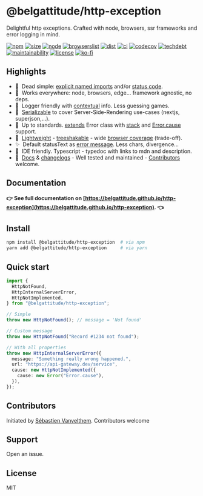 # @belgattitude/http-exception

Delightful http exceptions. Crafted with node, browsers, ssr frameworks and error logging in mind.

[![npm](https://img.shields.io/npm/v/@belgattitude/http-exception?style=for-the-badge&labelColor=222)](https://www.npmjs.com/package/@belgattitude/http-exception)
[![size](https://img.shields.io/bundlephobia/minzip/@belgattitude/http-exception@latest?label=MinGZIP&style=for-the-badge&labelColor=333&color=informational)](https://bundlephobia.com/package/@belgattitude/http-exception@latest)
[![node](https://img.shields.io/static/v1?label=Node&message=14%2b&logo=node.js&style=for-the-badge&labelColor=444&color=informational)](https://browserslist.dev/?q=PjAuMjUlLCBub3QgZGVhZA%3D%3D)
[![browserslist](https://img.shields.io/static/v1?label=Browser&message=>0.25%&logo=googlechrome&style=for-the-badge&labelColor=444&color=informational)](https://browserslist.dev/?q=PjAuMjUlLCBub3QgZGVhZA%3D%3D)
[![dist](https://img.shields.io/static/v1?label=&message=cjs|esm|treeshake&logo=webpack&style=for-the-badge&labelColor=444&color=informational)](https://github.com/belgattitude/http-exception/blob/main/packages/http-exception/.size-limit.cjs)
[![ci](https://img.shields.io/github/checks-status/belgattitude/http-exception/main?label=CI&logo=github&style=for-the-badge&labelColor=444)](https://github.com/belgattitude/http-exception/actions?query=branch%3Amain)
[![codecov](https://img.shields.io/codecov/c/github/belgattitude/http-exception?logo=codecov&style=for-the-badge&labelColor=444)](https://codecov.io/gh/belgattitude/http-exception)
[![techdebt](https://img.shields.io/codeclimate/tech-debt/belgattitude/http-exception?label=TechDebt&logo=code-climate&style=for-the-badge&labelColor=444)](https://codeclimate.com/github/belgattitude/http-exception)
[![maintainability](https://img.shields.io/codeclimate/maintainability/belgattitude/http-exception?label=Maintainability&logo=code-climate&style=for-the-badge&labelColor=444)](https://codeclimate.com/github/belgattitude/http-exception)
[![license](https://img.shields.io/npm/l/@belgattitude/http-exception?style=for-the-badge&labelColor=000000)](https://github.com/belgattitude/http-exception/blob/main/LICENSE)
[![ko-fi](https://img.shields.io/badge/Ko--fi-F16061?style=for-the-badge&logo=ko-fi&logoColor=white)](https://ko-fi.com/belgattitude)

## Highlights

- 🚀&nbsp; Dead simple: [explicit named imports](https://belgattitude.github.io/http-exception/#/?id=named-exceptions) and/or [status code](https://belgattitude.github.io/http-exception/#/?id=factories).
- 📡&nbsp; Works everywhere: node, browsers, edge... framework agnostic, no deps.
- 🎥&nbsp; Logger friendly with [contextual](https://belgattitude.github.io/http-exception/#/?id=about-context) info. Less guessing games.
- 🐎&nbsp; [Serializable](https://belgattitude.github.io/http-exception/#/?id=serializer) to cover Server-Side-Rendering use-cases (nextjs, superjson,...).
- 🎯&nbsp; Up to standards. [extends](https://belgattitude.github.io/http-exception/#/?id=uml-class-diagram) Error class with [stack](https://developer.mozilla.org/en-US/docs/Web/JavaScript/Reference/Global_Objects/Error/stack) and [Error.cause](https://belgattitude.github.io/http-exception/#/?id=about-errorcause) support.
- 🍃&nbsp; [Lightweight](https://bundlephobia.com/package/@belgattitude/http-exception@latest) - [treeshakable](https://github.com/belgattitude/http-exception/blob/main/packages/http-exception/.size-limit.cjs) - wide [browser coverage](https://browserslist.dev/?q=PjAuMjUlLCBub3QgZGVhZA%3D%3D) (trade-off).
- ✨‍&nbsp; Default statusText as [error message](https://belgattitude.github.io/http-exception/#/?id=about-default-message). Less chars, divergence...
- 🧙‍&nbsp; IDE friendly. Typescript - typedoc with links to mdn and description.
- 🥃&nbsp; [Docs](https://belgattitude.github.io/http-exception) & [changelogs](https://github.com/belgattitude/http-exception/releases) - Well tested and maintained - [Contributors](https://github.com/belgattitude/http-exception/blob/main/CONTRIBUTING.md) welcome.

## Documentation

**👉 See full documentation on [https://belgattitude.github.io/http-exception](https://belgattitude.github.io/http-exception). 👈**

## Install

```bash
npm install @belgattitude/http-exception  # via npm
yarn add @belgattitude/http-exception     # via yarn
```

## Quick start

```typescript
import {
  HttpNotFound,
  HttpInternalServerError,
  HttpNotImplemented,
} from "@belgattitude/http-exception";

// Simple
throw new HttpNotFound(); // message = 'Not found'

// Custom message
throw new HttpNotFound("Record #1234 not found");

// With all properties
throw new HttpInternalServerError({
  message: "Something really wrong happened.",
  url: "https://api-gateway.dev/service",
  cause: new HttpNotImplemented({
    cause: new Error("Error.cause"),
  }),
});
```

## Contributors

Initiated by [Sébastien Vanvelthem](https://github.com/belgattitude). Contributors welcome

## Support

Open an issue.

## License

MIT
